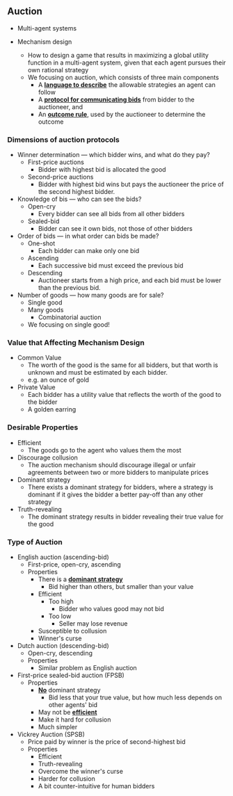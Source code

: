 ## Auction

- Multi-agent systems

- Mechanism design

  - How to design a game that results in maximizing a global utility function in a multi-agent system, given that each agent pursues their own rational strategy
  - We focusing on auction, which consists of three main components
    - A **<u>language to describe</u>** the allowable strategies an agent can follow
    - A **<u>protocol for communicating bids</u>** from bidder to the auctioneer, and
    - An **<u>outcome rule</u>**, used by the auctioneer to determine the outcome

  

### Dimensions of auction protocols

- Winner determination — which bidder wins, and what do they pay?
  - First-price auctions
    - Bidder with highest bid is allocated the good
  - Second-price auctions
    - Bidder with highest bid wins but pays the auctioneer the price of the second highest bidder.
- Knowledge of bis — who can see the bids?
  - Open-cry
    - Every bidder can see all bids from all other bidders
  - Sealed-bid
    - Bidder can see it own bids, not those of other bidders
- Order of bids — in what order can bids be made?
  - One-shot
    - Each bidder can make only one bid
  - Ascending
    - Each successive bid must exceed the previous bid
  - Descending
    - Auctioneer starts from a high price, and each bid must be lower than the previous bid.
- Number of goods — how many goods are for sale?
  - Single good
  - Many goods
    - Combinatorial auction
  - We focusing on single good!



### Value that Affecting Mechanism Design

- Common Value
  - The worth of the good is the same for all bidders, but that worth is unknown and must be estimated by each bidder.
  - e.g. an ounce of gold
- Private Value
  - Each bidder has a utility value that reflects the worth of the good to the bidder
  - A golden earring



### Desirable Properties

- Efficient
  - The goods go to the agent who values them the most
- Discourage collusion
  - The auction mechanism should discourage illegal or unfair agreements between two or more bidders to manipulate prices
- Dominant strategy
  - There exists a dominant strategy for bidders, where a strategy is dominant if it gives the bidder a better pay-off than any other strategy
- Truth-revealing
  - The dominant strategy results in bidder revealing their true value for the good





### Type of Auction

- English auction (ascending-bid)
  - First-price, open-cry, ascending
  - Properties
    - There is a **<u>dominant strategy</u>**
      - Bid higher than others, but smaller than your value
    - Efficient
      - Too high
        - Bidder who values good may not bid
      - Too low
        - Seller may lose revenue
    - Susceptible to collusion
    - Winner's curse
- Dutch auction (descending-bid)
  - Open-cry, descending
  - Properties
    - Similar problem as English auction
- First-price sealed-bid auction (FPSB)
  - Properties
    - **<u>No</u>** dominant strategy
      - Bid less that your true value, but how much less depends on other agents' bid
    - May not be **<u>efficient</u>**
    - Make it hard for collusion
    - Much simpler
- Vickrey Auction (SPSB)
  - Price paid by winner is the price of second-highest bid
  - Properties
    - Efficient
    - Truth-revealing
    - Overcome the winner's curse
    - Harder for collusion
    - A bit counter-intuitive for human bidders






